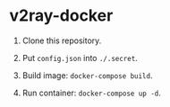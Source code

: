 # v2ray-docker

1. Clone this repository.

2. Put `config.json` into `./.secret`.

3. Build image: `docker-compose build`.

4. Run container: `docker-compose up -d`.
